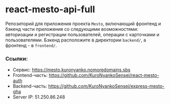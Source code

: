 # react-mesto-api-full
Репозиторий для приложения проекта `Mesto`, включающий фронтенд и бэкенд части приложения со следующими возможностями: авторизации и регистрации пользователей, операции с карточками и пользователями. Бэкенд расположите в директории `backend/`, а фронтенд - в `frontend/`. 
  
### Ссылки:
- Сервис: https://mesto.kuronyanko.nomoredomains.sbs
- Frontend-часть: https://github.com/KuroNyankoSensei/react-mesto-auth
- Backend-часть: https://github.com/KuroNyankoSensei/express-mesto-gha
- Server IP: 51.250.86.248